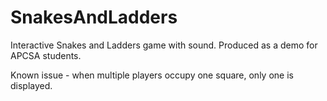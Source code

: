 # SnakesAndLadders
Interactive Snakes and Ladders game with sound. Produced as a demo for APCSA students.

Known issue - when multiple players occupy one square, only one is displayed.
